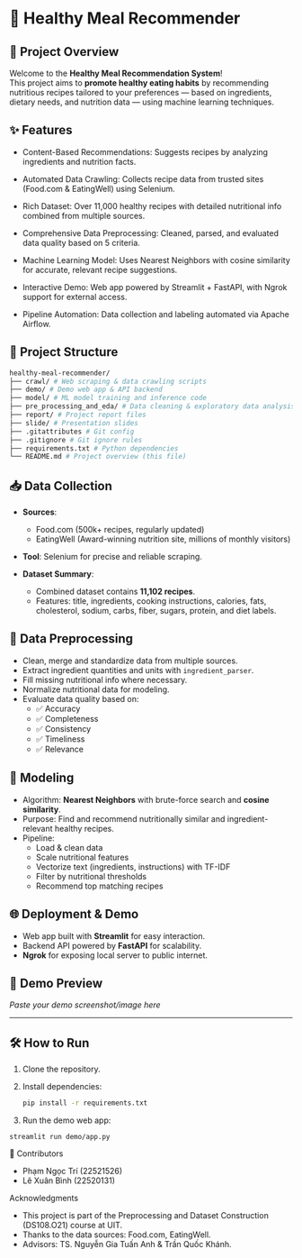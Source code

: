 # 🥗 Healthy Meal Recommender



## 🚀 Project Overview

Welcome to the **Healthy Meal Recommendation System**!  
This project aims to **promote healthy eating habits** by recommending nutritious recipes tailored to your preferences — based on ingredients, dietary needs, and nutrition data — using machine learning techniques.  

## ✨ Features

- Content-Based Recommendations: Suggests recipes by analyzing ingredients and nutrition facts.

- Automated Data Crawling: Collects recipe data from trusted sites (Food.com & EatingWell) using Selenium.

- Rich Dataset: Over 11,000 healthy recipes with detailed nutritional info combined from multiple sources.

- Comprehensive Data Preprocessing: Cleaned, parsed, and evaluated data quality based on 5 criteria.

- Machine Learning Model: Uses Nearest Neighbors with cosine similarity for accurate, relevant recipe suggestions.

- Interactive Demo: Web app powered by Streamlit + FastAPI, with Ngrok support for external access.

- Pipeline Automation: Data collection and labeling automated via Apache Airflow.

## 📁 Project Structure
```bash
healthy-meal-recommender/
├── crawl/ # Web scraping & data crawling scripts
├── demo/ # Demo web app & API backend
├── model/ # ML model training and inference code
├── pre_processing_and_eda/ # Data cleaning & exploratory data analysis
├── report/ # Project report files
├── slide/ # Presentation slides
├── .gitattributes # Git config
├── .gitignore # Git ignore rules
├── requirements.txt # Python dependencies
└── README.md # Project overview (this file)
```

## 📥 Data Collection

- **Sources**:  
  - Food.com (500k+ recipes, regularly updated)  
  - EatingWell (Award-winning nutrition site, millions of monthly visitors)  

- **Tool**: Selenium for precise and reliable scraping.

- **Dataset Summary**:  
  - Combined dataset contains **11,102 recipes**.  
  - Features: title, ingredients, cooking instructions, calories, fats, cholesterol, sodium, carbs, fiber, sugars, protein, and diet labels.

## 🧹 Data Preprocessing

- Clean, merge and standardize data from multiple sources.  
- Extract ingredient quantities and units with `ingredient_parser`.  
- Fill missing nutritional info where necessary.  
- Normalize nutritional data for modeling.  
- Evaluate data quality based on:  
  - ✅ Accuracy  
  - ✅ Completeness  
  - ✅ Consistency  
  - ✅ Timeliness  
  - ✅ Relevance  

## 🤖 Modeling

- Algorithm: **Nearest Neighbors** with brute-force search and **cosine similarity**.  
- Purpose: Find and recommend nutritionally similar and ingredient-relevant healthy recipes.  
- Pipeline:  
  - Load & clean data  
  - Scale nutritional features  
  - Vectorize text (ingredients, instructions) with TF-IDF  
  - Filter by nutritional thresholds  
  - Recommend top matching recipes  

## 🌐 Deployment & Demo

- Web app built with **Streamlit** for easy interaction.  
- Backend API powered by **FastAPI** for scalability.  
- **Ngrok** for exposing local server to public internet.
  
## 📸 Demo Preview

*Paste your demo screenshot/image here*

---

## 🛠 How to Run

1. Clone the repository.

2. Install dependencies:

   ```bash
   pip install -r requirements.txt
   ```
   
3. Run the demo web app:
```
streamlit run demo/app.py
```

👥 Contributors
- Phạm Ngọc Trí (22521526)
- Lê Xuân Bình (22520131)

Acknowledgments
- This project is part of the Preprocessing and Dataset Construction (DS108.O21) course at UIT.
- Thanks to the data sources: Food.com, EatingWell.
- Advisors: TS. Nguyễn Gia Tuấn Anh & Trần Quốc Khánh.
